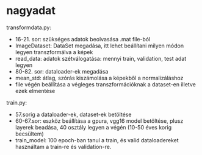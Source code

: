 # nagyadat

transformdata.py:
- 16-21. sor: szükséges adatok beolvasása .mat file-ból
- ImageDataset: DataSet megadása, itt lehet beállítani milyen módon legyen transzformálva a képek
- read_data: adatok szétválogatása: mennyi train, validation, test adat legyen
- 80-82. sor: dataloader-ek megadása
- mean_std: átlag, szórás kiszámolása a képekből a normalizáláshoz
- file végén beállítása a végleges transzformációknak a dataset-en illetve ezek elmentése

train.py:

- 57.sorig a dataloader-ek, dataset-ek betöltése
- 60-67.sor: eszköz beállítása a gpura, vgg16 model betöltése, plusz layerek beadása, 40 osztály legyen a végén (10-50 éves korig becsültem)
- train_model: 100 epoch-ban tanul a train, és valid dataloadereket használtam a train-re és validation-re.

